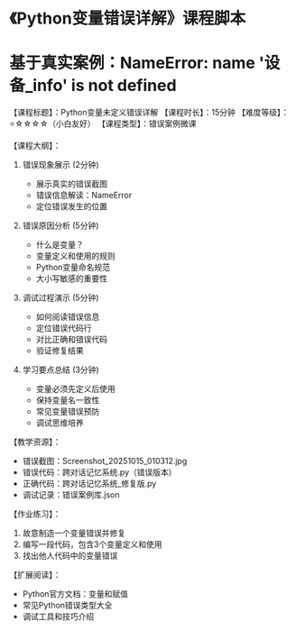 
# 《Python变量错误详解》课程脚本
# 基于真实案例：NameError: name '设备_info' is not defined

【课程标题】：Python变量未定义错误详解
【课程时长】：15分钟
【难度等级】：⭐☆☆☆☆（小白友好）
【课程类型】：错误案例微课

【课程大纲】：
1. 错误现象展示 (2分钟)
   - 展示真实的错误截图
   - 错误信息解读：NameError
   - 定位错误发生的位置

2. 错误原因分析 (5分钟)
   - 什么是变量？
   - 变量定义和使用的规则
   - Python变量命名规范
   - 大小写敏感的重要性

3. 调试过程演示 (5分钟)
   - 如何阅读错误信息
   - 定位错误代码行
   - 对比正确和错误代码
   - 验证修复结果

4. 学习要点总结 (3分钟)
   - 变量必须先定义后使用
   - 保持变量名一致性
   - 常见变量错误预防
   - 调试思维培养

【教学资源】：
- 错误截图：Screenshot_20251015_010312.jpg
- 错误代码：跨对话记忆系统.py（错误版本）
- 正确代码：跨对话记忆系统_修复版.py
- 调试记录：错误案例库.json

【作业练习】：
1. 故意制造一个变量错误并修复
2. 编写一段代码，包含3个变量定义和使用
3. 找出他人代码中的变量错误

【扩展阅读】：
- Python官方文档：变量和赋值
- 常见Python错误类型大全
- 调试工具和技巧介绍

